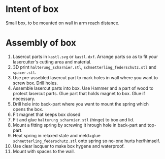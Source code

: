 Intent of box
==========

Small box, to be mounted on wall in arm reach distance.


Assembly of box
==========

1. Lasercut parts in ```kastl.svg``` or ```kastl.dxf```. Arrange parts so as to fit your lasercutter's cutting area and material.
2. 3D print ```halterung_scharnier.stl```, ```schmetterling_federschutz.stl``` and ```spacer.stl```.
3. Use pre-assebled lasercut part to mark holes in wall where you want to screw box. Drill holes.
4. Assemble lasercut parts into box. Use Hammer and a part of wood to protect lasercut parts. Glue part that holds magnet to box. Glue if necessary.
5. Drill hole into back-part where you want to mount the spring which opens the box.
6. Fit magnet that keeps box closed
7. Fit and glue ```halterung_scharnier.stl``` (hinge) to box and lid.
8. Mount a fitting spring by screwing it hrough hole in  back-part and top-part.
9. Heat spring in relaxed state and meld+glue ```schmetterling_federschutz.stl``` onto spring so no-one hurts her/himself.
10. Use clear lacquer to make box hygene and waterproof.
11. Mount with spaces to the wall.

